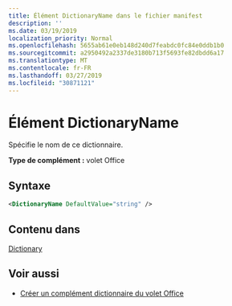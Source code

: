 ```yaml
---
title: Élément DictionaryName dans le fichier manifest
description: ''
ms.date: 03/19/2019
localization_priority: Normal
ms.openlocfilehash: 5655ab61e0eb148d240d7feabdc0fc84e0ddb1b0
ms.sourcegitcommit: a2950492a2337de3180b713f5693fe82dbdd6a17
ms.translationtype: MT
ms.contentlocale: fr-FR
ms.lasthandoff: 03/27/2019
ms.locfileid: "30871121"
---
```

# <a name="dictionaryname-element"></a>Élément DictionaryName

Spécifie le nom de ce dictionnaire.

**Type de complément :** volet Office

## <a name="syntax"></a>Syntaxe

```XML
<DictionaryName DefaultValue="string" />
```

## <a name="contained-in"></a>Contenu dans

[Dictionary](dictionary.md)

## <a name="see-also"></a>Voir aussi

- [Créer un complément dictionnaire du volet Office](/office/dev/add-ins/word/dictionary-task-pane-add-ins)
    
